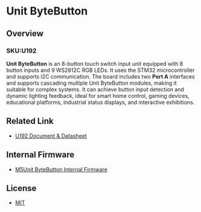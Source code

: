 # Unit ByteButton

## Overview

### SKU:U192

**Unit ByteButton** is an 8-button touch switch input unit equipped with 8 button inputs and 9 WS2812C RGB LEDs. It uses the STM32 microcontroller and supports I2C communication. The board includes two **Port A** interfaces and supports cascading multiple Unit ByteButton modules, making it suitable for complex systems. It can achieve button input detection and dynamic lighting feedback, ideal for smart home control, gaming devices, educational platforms, industrial status displays, and interactive exhibitions.

## Related Link

- [U192 Document & Datasheet](https://docs.m5stack.com/zh_CN/unit/unit-bytebutton)

## Internal Firmware

- [M5Unit ByteButton Internal Firmware](https://github.com/m5stack/M5Unit-ByteButton-Internal-FW)
## License

- [MIT](https://github.com/m5stack/M5Unit-ByteButton/blob/main/LICENSE)